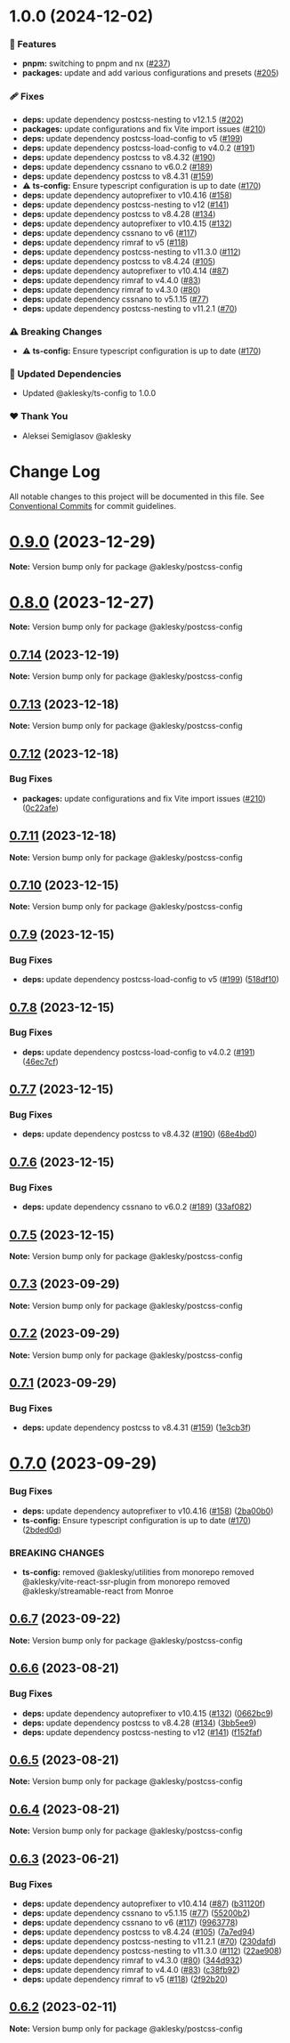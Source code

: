 # 1.0.0 (2024-12-02)

### 🚀 Features

- **pnpm:** switching to pnpm and nx ([#237](https://github.com/aklesky/node-workspace/pull/237))
- **packages:** update and add various configurations and presets ([#205](https://github.com/aklesky/node-workspace/pull/205))

### 🩹 Fixes

- **deps:** update dependency postcss-nesting to v12.1.5 ([#202](https://github.com/aklesky/node-workspace/pull/202))
- **packages:** update configurations and fix Vite import issues ([#210](https://github.com/aklesky/node-workspace/pull/210))
- **deps:** update dependency postcss-load-config to v5 ([#199](https://github.com/aklesky/node-workspace/pull/199))
- **deps:** update dependency postcss-load-config to v4.0.2 ([#191](https://github.com/aklesky/node-workspace/pull/191))
- **deps:** update dependency postcss to v8.4.32 ([#190](https://github.com/aklesky/node-workspace/pull/190))
- **deps:** update dependency cssnano to v6.0.2 ([#189](https://github.com/aklesky/node-workspace/pull/189))
- **deps:** update dependency postcss to v8.4.31 ([#159](https://github.com/aklesky/node-workspace/pull/159))
- ⚠️ **ts-config:** Ensure typescript configuration is up to date ([#170](https://github.com/aklesky/node-workspace/pull/170))
- **deps:** update dependency autoprefixer to v10.4.16 ([#158](https://github.com/aklesky/node-workspace/pull/158))
- **deps:** update dependency postcss-nesting to v12 ([#141](https://github.com/aklesky/node-workspace/pull/141))
- **deps:** update dependency postcss to v8.4.28 ([#134](https://github.com/aklesky/node-workspace/pull/134))
- **deps:** update dependency autoprefixer to v10.4.15 ([#132](https://github.com/aklesky/node-workspace/pull/132))
- **deps:** update dependency cssnano to v6 ([#117](https://github.com/aklesky/node-workspace/pull/117))
- **deps:** update dependency rimraf to v5 ([#118](https://github.com/aklesky/node-workspace/pull/118))
- **deps:** update dependency postcss-nesting to v11.3.0 ([#112](https://github.com/aklesky/node-workspace/pull/112))
- **deps:** update dependency postcss to v8.4.24 ([#105](https://github.com/aklesky/node-workspace/pull/105))
- **deps:** update dependency autoprefixer to v10.4.14 ([#87](https://github.com/aklesky/node-workspace/pull/87))
- **deps:** update dependency rimraf to v4.4.0 ([#83](https://github.com/aklesky/node-workspace/pull/83))
- **deps:** update dependency rimraf to v4.3.0 ([#80](https://github.com/aklesky/node-workspace/pull/80))
- **deps:** update dependency cssnano to v5.1.15 ([#77](https://github.com/aklesky/node-workspace/pull/77))
- **deps:** update dependency postcss-nesting to v11.2.1 ([#70](https://github.com/aklesky/node-workspace/pull/70))

### ⚠️ Breaking Changes

- ⚠️ **ts-config:** Ensure typescript configuration is up to date ([#170](https://github.com/aklesky/node-workspace/pull/170))

### 🧱 Updated Dependencies

- Updated @aklesky/ts-config to 1.0.0

### ❤️ Thank You

- Aleksei Semiglasov @aklesky

# Change Log

All notable changes to this project will be documented in this file.
See [Conventional Commits](https://conventionalcommits.org) for commit guidelines.

# [0.9.0](https://github.com/aklesky/node-workspace/compare/v0.8.0...v0.9.0) (2023-12-29)

**Note:** Version bump only for package @aklesky/postcss-config

# [0.8.0](https://github.com/aklesky/node-workspace/compare/v0.7.14...v0.8.0) (2023-12-27)

**Note:** Version bump only for package @aklesky/postcss-config

## [0.7.14](https://github.com/aklesky/node-workspace/compare/v0.7.4...v0.7.14) (2023-12-19)

**Note:** Version bump only for package @aklesky/postcss-config

## [0.7.13](https://github.com/aklesky/node-workspace/compare/v0.7.12...v0.7.13) (2023-12-18)

**Note:** Version bump only for package @aklesky/postcss-config

## [0.7.12](https://github.com/aklesky/node-workspace/compare/v0.7.11...v0.7.12) (2023-12-18)

### Bug Fixes

- **packages:** update configurations and fix Vite import issues ([#210](https://github.com/aklesky/node-workspace/issues/210)) ([0c22afe](https://github.com/aklesky/node-workspace/commit/0c22afeac8f10c1ffc6347bcb7c4880f41acc2ba))

## [0.7.11](https://github.com/aklesky/node-workspace/compare/v0.7.10...v0.7.11) (2023-12-18)

**Note:** Version bump only for package @aklesky/postcss-config

## [0.7.10](https://github.com/aklesky/node-workspace/compare/v0.7.9...v0.7.10) (2023-12-15)

**Note:** Version bump only for package @aklesky/postcss-config

## [0.7.9](https://github.com/aklesky/node-workspace/compare/v0.7.8...v0.7.9) (2023-12-15)

### Bug Fixes

- **deps:** update dependency postcss-load-config to v5 ([#199](https://github.com/aklesky/node-workspace/issues/199)) ([518df10](https://github.com/aklesky/node-workspace/commit/518df10968ed9dd96393c436cba707b4475732c0))

## [0.7.8](https://github.com/aklesky/node-workspace/compare/v0.7.7...v0.7.8) (2023-12-15)

### Bug Fixes

- **deps:** update dependency postcss-load-config to v4.0.2 ([#191](https://github.com/aklesky/node-workspace/issues/191)) ([46ec7cf](https://github.com/aklesky/node-workspace/commit/46ec7cf60a6e5b348e9d24895562e22f3088e0bf))

## [0.7.7](https://github.com/aklesky/node-workspace/compare/v0.7.6...v0.7.7) (2023-12-15)

### Bug Fixes

- **deps:** update dependency postcss to v8.4.32 ([#190](https://github.com/aklesky/node-workspace/issues/190)) ([68e4bd0](https://github.com/aklesky/node-workspace/commit/68e4bd01dba6d8760e196e9e3439a9dfa69483fc))

## [0.7.6](https://github.com/aklesky/node-workspace/compare/v0.7.5...v0.7.6) (2023-12-15)

### Bug Fixes

- **deps:** update dependency cssnano to v6.0.2 ([#189](https://github.com/aklesky/node-workspace/issues/189)) ([33af082](https://github.com/aklesky/node-workspace/commit/33af082c5daffc21cd7e0821129a9aa23d2e0f99))

## [0.7.5](https://github.com/aklesky/node-workspace/compare/v0.7.4...v0.7.5) (2023-12-15)

**Note:** Version bump only for package @aklesky/postcss-config

## [0.7.3](https://github.com/aklesky/node-workspace/compare/v0.7.2...v0.7.3) (2023-09-29)

**Note:** Version bump only for package @aklesky/postcss-config

## [0.7.2](https://github.com/aklesky/node-workspace/compare/v0.7.1...v0.7.2) (2023-09-29)

**Note:** Version bump only for package @aklesky/postcss-config

## [0.7.1](https://github.com/aklesky/node-workspace/compare/v0.7.0...v0.7.1) (2023-09-29)

### Bug Fixes

- **deps:** update dependency postcss to v8.4.31 ([#159](https://github.com/aklesky/node-workspace/issues/159)) ([1e3cb3f](https://github.com/aklesky/node-workspace/commit/1e3cb3fc08435f8d549c7dbf4dd127e7397e4c8e))

# [0.7.0](https://github.com/aklesky/node-workspace/compare/v0.6.7...v0.7.0) (2023-09-29)

### Bug Fixes

- **deps:** update dependency autoprefixer to v10.4.16 ([#158](https://github.com/aklesky/node-workspace/issues/158)) ([2ba00b0](https://github.com/aklesky/node-workspace/commit/2ba00b0c1d1cfd7a6f29ac0c7ea9d948de12b5d0))
- **ts-config:** Ensure typescript configuration is up to date ([#170](https://github.com/aklesky/node-workspace/issues/170)) ([2bded0d](https://github.com/aklesky/node-workspace/commit/2bded0ddc662cdab05e2dfd1f8d8980c8d13bbe5))

### BREAKING CHANGES

- **ts-config:** removed @aklesky/utilities from monorepo
  removed @aklesky/vite-react-ssr-plugin from monorepo
  removed @aklesky/streamable-react from Monroe

## [0.6.7](https://github.com/aklesky/node-workspace/compare/v0.6.6...v0.6.7) (2023-09-22)

**Note:** Version bump only for package @aklesky/postcss-config

## [0.6.6](https://github.com/aklesky/node-workspace/compare/v0.6.5...v0.6.6) (2023-08-21)

### Bug Fixes

- **deps:** update dependency autoprefixer to v10.4.15 ([#132](https://github.com/aklesky/node-workspace/issues/132)) ([0662bc9](https://github.com/aklesky/node-workspace/commit/0662bc9dc174bed24f78137af42af220d8faf359))
- **deps:** update dependency postcss to v8.4.28 ([#134](https://github.com/aklesky/node-workspace/issues/134)) ([3bb5ee9](https://github.com/aklesky/node-workspace/commit/3bb5ee93d12623433b7be4f04bb45e7df5487c82))
- **deps:** update dependency postcss-nesting to v12 ([#141](https://github.com/aklesky/node-workspace/issues/141)) ([f152faf](https://github.com/aklesky/node-workspace/commit/f152faf6922b54200bf8ca5b8a2c58d448d3105e))

## [0.6.5](https://github.com/aklesky/node-workspace/compare/v0.6.4...v0.6.5) (2023-08-21)

**Note:** Version bump only for package @aklesky/postcss-config

## [0.6.4](https://github.com/aklesky/node-workspace/compare/v0.6.3...v0.6.4) (2023-08-21)

**Note:** Version bump only for package @aklesky/postcss-config

## [0.6.3](https://github.com/aklesky/node-workspace/compare/v0.6.2...v0.6.3) (2023-06-21)

### Bug Fixes

- **deps:** update dependency autoprefixer to v10.4.14 ([#87](https://github.com/aklesky/node-workspace/issues/87)) ([b31120f](https://github.com/aklesky/node-workspace/commit/b31120f7fcdd222e856228d21ddbaf9847663c26))
- **deps:** update dependency cssnano to v5.1.15 ([#77](https://github.com/aklesky/node-workspace/issues/77)) ([55200b2](https://github.com/aklesky/node-workspace/commit/55200b2a3081765b55e6d2cc9e1fe493f73cb2c7))
- **deps:** update dependency cssnano to v6 ([#117](https://github.com/aklesky/node-workspace/issues/117)) ([9963778](https://github.com/aklesky/node-workspace/commit/996377887ef39e72f0c4d4a215ae4b22c71e1e0f))
- **deps:** update dependency postcss to v8.4.24 ([#105](https://github.com/aklesky/node-workspace/issues/105)) ([7a7ed94](https://github.com/aklesky/node-workspace/commit/7a7ed945e01796c1ba49eef7697f4b9345e37d4d))
- **deps:** update dependency postcss-nesting to v11.2.1 ([#70](https://github.com/aklesky/node-workspace/issues/70)) ([230dafd](https://github.com/aklesky/node-workspace/commit/230dafd68a4782ab02c7747e25cf43a6a5b9fd5c))
- **deps:** update dependency postcss-nesting to v11.3.0 ([#112](https://github.com/aklesky/node-workspace/issues/112)) ([22ae908](https://github.com/aklesky/node-workspace/commit/22ae9085170191bfe0211a4f577617f6a16e3ae1))
- **deps:** update dependency rimraf to v4.3.0 ([#80](https://github.com/aklesky/node-workspace/issues/80)) ([344d932](https://github.com/aklesky/node-workspace/commit/344d93248e0e859b527ff147c035abb5d4756e52))
- **deps:** update dependency rimraf to v4.4.0 ([#83](https://github.com/aklesky/node-workspace/issues/83)) ([c38fb92](https://github.com/aklesky/node-workspace/commit/c38fb92be45f5d57c9567c455c40cd7217f8d71b))
- **deps:** update dependency rimraf to v5 ([#118](https://github.com/aklesky/node-workspace/issues/118)) ([2f92b20](https://github.com/aklesky/node-workspace/commit/2f92b20c86e95d54d8227da9d0ffd997aecb0bcf))

## [0.6.2](https://github.com/aklesky/node-workspace/compare/v0.6.1...v0.6.2) (2023-02-11)

**Note:** Version bump only for package @aklesky/postcss-config
